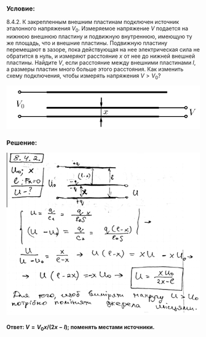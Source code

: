 ###  Условие:

$8.4.2.$ К закрепленным внешним пластинам подключен источник эталонного напряжения $V_0$. Измеряемое напряжение $V$ подается на нижнюю внешнюю пластину и подвижную внутреннюю, имеющую ту же площадь, что и внешние пластины. Подвижную пластину перемещают в зазоре, пока действующая на нее электрическая сила не обратится в нуль, и измеряют расстояние $x$ от нее до нижней внешней пластины. Найдите $V$, если расстояние между внешними пластинами $l$, а размеры пластин много больше этого расстояния. Как изменить схему подключения, чтобы измерять напряжения $V > V_0$?

![К задаче $8.4.2$|942x209, 75%](../../img/8.4.2/8.4.2.png)

###  Решение:

![|648x543, 67%](../../img/8.4.2/1.png)

#### Ответ: $V = V_0x/(2x − l)$; поменять местами источники.